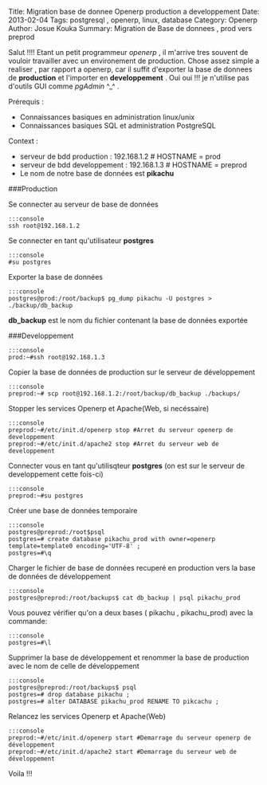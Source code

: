 Title: Migration base de donnee Openerp production a developpement
Date: 2013-02-04
Tags: postgresql , openerp, linux, database
Category: Openerp
Author: Josue Kouka
Summary: Migration de Base de donnees , prod vers preprod

Salut !!!!
Etant un petit programmeur _openerp_ , il m'arrive tres souvent de vouloir travailler avec un environement 
de production. Chose assez simple a realiser , par rapport a openerp, car il suffit d'exporter la base de 
donnees de __production__ et  l'importer en __developpement__ .
Oui oui !!! je n'utilise pas d'outils GUI comme _pgAdmin_ ^_^ .

Prérequis :

*  	Connaissances basiques en administration linux/unix
*	Connaissances basiques SQL et administration PostgreSQL

Context :

*	serveur de bdd production : 192.168.1.2  # HOSTNAME = prod
*	serveur de  bdd developpement : 192.168.1.3 # HOSTNAME = preprod
*   Le nom de notre base de données est __pikachu__

###Production

Se connecter au serveur de base de données

	:::console
	ssh root@192.168.1.2

Se connecter en tant qu'utilisateur __postgres__

	:::console
	#su postgres

Exporter la base de données

	:::console
	postgres@prod:/root/backup$ pg_dump pikachu -U postgres > ./backup/db_backup

**db_backup** est le nom du fichier contenant la base de données exportée

###Developpement

	:::console
	prod:~#ssh root@192.168.1.3

Copier la base de données de production sur le serveur de développement

	:::console
	preprod:~# scp root@192.168.1.2:/root/backup/db_backup ./backups/

Stopper les services Openerp et Apache(Web, si necéssaire)

	:::console
	preprod:~#/etc/init.d/openerp stop #Arret du serveur openerp de developpement
	preprod:~#/etc/init.d/apache2 stop #Arret du serveur web de developpement

Connecter vous en tant qu'utilisqteur __postgres__ (on est sur le serveur de developpement cette fois-ci)
	
	:::console
	preprod:~#su postgres

Créer une base de données temporaire
	
	:::console
	postgres@preprod:/root$psql
	postgres=# create database pikachu_prod with owner=openerp template=template0 encoding='UTF-8' ;
	postgres=#\q


Charger le fichier de base de données recuperé en production vers la base de données de développement

	:::console
	postgres@preprod:/root/backups$ cat db_backup | psql pikachu_prod

Vous pouvez vérifier qu'on a deux bases ( pikachu , pikachu_prod) avec la commande:

	:::console
	postgres=#\l

Supprimer la base de développement et renommer la base de production avec le nom de celle de développement

	:::console
	postgres@preprod:/root/backups$ psql
	postgres=# drop database pikachu ;
	postgres=# alter DATABASE pikachu_prod RENAME TO pikcachu ;
   	

Relancez les services Openerp et Apache(Web)

	:::console
	preprod:~#/etc/init.d/openerp start #Demarrage du serveur openerp de développement
	preprod:~#/etc/init.d/apache2 start #Demarrage du serveur web de développement


Voila !!!